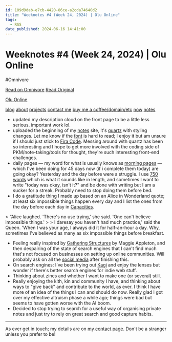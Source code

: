 ```yaml
---
id: 109d9dab-e7cb-4420-86ce-a2cda74640d2
title: "Weeknotes #4 (Week 24, 2024) | Olu Online"
tags:
  - RSS
date_published: 2024-06-16 14:41:00
---
```


# Weeknotes #4 (Week 24, 2024) | Olu Online
#Omnivore

[Read on Omnivore](https://omnivore.app/me/weeknotes-4-week-24-2024-olu-online-19022adc371)
[Read Original](https://olu.online/weeknotes-4-week-24-2024/)



[  Olu Online ](https:&#x2F;&#x2F;olu.online&#x2F;) 

[blog](https:&#x2F;&#x2F;olu.online&#x2F;blog) [about](https:&#x2F;&#x2F;olu.online&#x2F;about) [projects](https:&#x2F;&#x2F;olu.online&#x2F;projects) [contact me](https:&#x2F;&#x2F;olu.online&#x2F;contact) [buy me a coffee&#x2F;domain&#x2F;etc](https:&#x2F;&#x2F;olu.online&#x2F;coffee) [now](https:&#x2F;&#x2F;olu.online&#x2F;now) [notes](https:&#x2F;&#x2F;notes.olu.online&#x2F;)

* updated my description cloud on the front page to be a little less serious. important work lol.
* uploaded the beginning of my [notes](https:&#x2F;&#x2F;notes.olu.online&#x2F;) site, it&#39;s [quartz](https:&#x2F;&#x2F;quartz.jzhao.xyz&#x2F;) with styling changes. Let me know if the [font](https:&#x2F;&#x2F;superpencil.com&#x2F;en&#x2F;blog&#x2F;hello-johto-sans) is hard to read; I enjoy it but am unsure if I should just stick to [Fira Code](https:&#x2F;&#x2F;fonts.google.com&#x2F;specimen&#x2F;Fira+Code). Messing around with quartz has been so interesting and I hope to get more involved with the coding side of PKM&#x2F;note-taking&#x2F;tools for thought, they&#39;re such interesting front-end challenges.
* daily pages — my word for what is usually knows as [morning pages](https:&#x2F;&#x2F;juliacameronlive.com&#x2F;basic-tools&#x2F;morning-pages&#x2F;) — which I&#39;ve been doing for 45 days now (if i complete them today) are going okay? Yesterday and the day before were a struggle. I use [750 words](https:&#x2F;&#x2F;new.750words.com&#x2F;) which is what it sounds like in length, and sometimes I want to write &quot;today was okay, isn&#39;t it?&quot; and be done with writing but I am a sucker for a streak. Probably need to stop doing them before bed.
* I do a gratitude thing I made up based on an Alice in Wonderland quote; at least six impossible things happen every day and I list the ones from the day before each day in [Capacities](https:&#x2F;&#x2F;capacities.io&#x2F;).

&gt; “Alice laughed. &#39;There&#39;s no use trying,&#39; she said. &#39;One can&#39;t believe impossible things.&#39;
&gt; 
&gt; I daresay you haven&#39;t had much practice,&#39; said the Queen. &#39;When I was your age, I always did it for half-an-hour a day. Why, sometimes I&#39;ve believed as many as six impossible things before breakfast.

* Feeling really inspired by [Gathering Structures](https:&#x2F;&#x2F;maggieappleton.com&#x2F;gathering-structures) by Maggie Appleton, and then despairing of the state of search engines that I can&#39;t find much that&#39;s not focused on businesses on setting up online communities. Will probably ask on all the [social media](https:&#x2F;&#x2F;olu.online&#x2F;contact) after finishing this.
* On search engines: I&#39;ve been trying out [Kagi](https:&#x2F;&#x2F;kagi.com&#x2F;) and enjoy the lenses but wonder if there&#39;s better search engines for indie web stuff.
* Thinking about zines and whether I want to make one (or several) still.
* Really enjoying the kith, kin and community I have, and thinking about ways to &quot;give back&quot; and contribute to the world, as ever. I think I have more of an idea of the things I can and should do now. Really glad I got over my effective altruism phase a while ago; things were bad but seems to have gotten worse with the AI boom.
* Decided to stop trying to search for a useful way of organising private notes and just try to rely on great search and good capture habits.

---

As ever get in touch; my details are on [my contact page](https:&#x2F;&#x2F;olu.online&#x2F;contact). Don&#39;t be a stranger unless you prefer to be!
